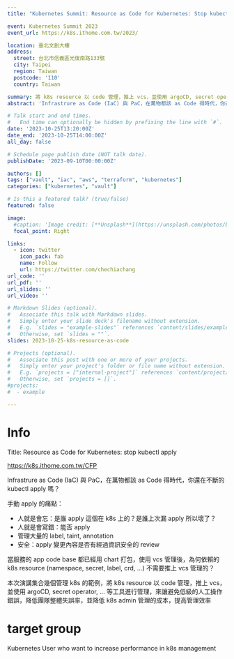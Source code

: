 ```yaml
---
title: "Kubernetes Summit: Resource as Code for Kubernetes: Stop kubectl apply"

event: Kubernetes Summit 2023
event_url: https://k8s.ithome.com.tw/2023/

location: 臺北文創大樓
address:
  street: 台北市信義區光復南路133號
  city: Taipei
  region: Taiwan
  postcode: '110'
  country: Taiwan

summary: 將 k8s resource 以 code 管理，推上 vcs，並使用 argoCD, secret operator 等工具進行管理，來讓避免低級的人工操作錯誤，降低團隊整體失誤率，並降低 k8s admin 管理的成本，提高管理效率
abstract: 'Infrastrure as Code (IaC) 與 PaC，在萬物都該 as Code 得時代，你還在不斷的 kubectl apply 嗎？本次演講集合幾個管理 k8s 的範例，將 k8s resource 以 code 管理，推上 vcs，並使用 argoCD, secret operator, ... 等工具進行管理，來讓避免低級的人工操作錯誤，降低團隊整體失誤率，並降低 k8s admin 管理的成本，提高管理效率'

# Talk start and end times.
#   End time can optionally be hidden by prefixing the line with `#`.
date: '2023-10-25T13:20:00Z'
date_end: '2023-10-25T14:00:00Z'
all_day: false

# Schedule page publish date (NOT talk date).
publishDate: '2023-09-10T00:00:00Z'

authors: []
tags: ["vault", "iac", "aws", "terraform", "kubernetes"]
categories: ["kubernetes", "vault"]

# Is this a featured talk? (true/false)
featured: false

image:
  #caption: 'Image credit: [**Unsplash**](https://unsplash.com/photos/bzdhc5b3Bxs)'
  focal_point: Right

links:
  - icon: twitter
    icon_pack: fab
    name: Follow
    url: https://twitter.com/chechiachang
url_code: ''
url_pdf: ''
url_slides: ''
url_video: ''

# Markdown Slides (optional).
#   Associate this talk with Markdown slides.
#   Simply enter your slide deck's filename without extension.
#   E.g. `slides = "example-slides"` references `content/slides/example-slides.md`.
#   Otherwise, set `slides = ""`.
slides: 2023-10-25-k8s-resource-as-code

# Projects (optional).
#   Associate this post with one or more of your projects.
#   Simply enter your project's folder or file name without extension.
#   E.g. `projects = ["internal-project"]` references `content/project/deep-learning/index.md`.
#   Otherwise, set `projects = []`.
#projects:
#  - example

---
```

# Info

Title: Resource as Code for Kubernetes: stop kubectl apply

https://k8s.ithome.com.tw/CFP

Infrastrure as Code (IaC) 與 PaC，在萬物都該 as Code 得時代，你還在不斷的 kubectl apply 嗎？

手動 apply 的痛點：
- 人就是會忘：是誰 apply 這個在 k8s 上的？是誰上次漏 apply 所以壞了？
- 人就是會寫錯：能否 apply 
- 管理大量的 label, taint, annotation
- 安全：apply 變更內容是否有經過資訊安全的 review

當服務的 app code base 都已經用 chart 打包，使用 vcs 管理後，為何依賴的 k8s resource (namespace, secret, label, crd, ...) 不需要推上 vcs 管理的？

本次演講集合幾個管理 k8s 的範例，將 k8s resource 以 code 管理，推上 vcs，並使用 argoCD, secret operator, ... 等工具進行管理，來讓避免低級的人工操作錯誤，降低團隊整體失誤率，並降低 k8s admin 管理的成本，提高管理效率

# target group

Kubernetes User who want to increase performance in k8s management

